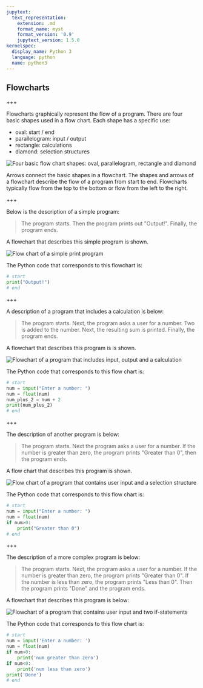 ```yaml
---
jupytext:
  text_representation:
    extension: .md
    format_name: myst
    format_version: '0.9'
    jupytext_version: 1.5.0
kernelspec:
  display_name: Python 3
  language: python
  name: python3
---
```


## Flowcharts

+++

Flowcharts graphically represent the flow of a program. There are four basic shapes used in a flow chart. Each shape has a specific use:

 * oval: start / end
 * parallelogram: input / output
 * rectangle: calculations
 * diamond: selection structures
 
![Four basic flow chart shapes: oval, parallelogram, rectangle and diamond](images/four_flow_chart_shapes.png)
 
 Arrows connect the basic shapes in a flowchart. The shapes and arrows of a flowchart describe the flow of a program from start to end. Flowcharts typically flow from the top to the bottom or flow from the left to the right.

+++

Below is the description of a simple program:

 > The program starts. Then the program prints out "Output!". Finally, the program ends.

A flowchart that describes this simple program is shown.

![Flow chart of a simple print program](images/flow_chart_simple_print_program.png)

The Python code that corresponds to this flowchart is:

```python
# start
print("Output!")
# end
```

+++

A description of a program that includes a calculation is below:

 > The program starts. Next, the program asks a user for a number. Two is added to the number. Next, the resulting sum is printed. Finally, the program ends.

A flowchart that describes this program is is shown.

![Flowchart of a program that includes input, output and a calculation](images/flow_chart_calculation_program.png)

The Python code that corresponds to this flow chart is:

```python
# start
num = input("Enter a number: ")
num = float(num)
num_plus_2 = num + 2
print(num_plus_2)
# end
```

+++

The description of another program is below:

 > The program starts. Next the program asks a user for a number. If the number is greater than zero, the program prints "Greater than 0", then the program ends.

A flow chart that describes this program is shown.

![Flow chart of a program that contains user input and a selection structure](images/flow_chart_simple_user_input_program.png)

The Python code that corresponds to this flow chart is:

```python
# start
num = input("Enter a number: ")
num = float(num)
if num>0:
    print("Greater than 0")
# end
```

+++

The description of a more complex program is below:

 > The program starts. Next, the program asks a user for a number. If the number is greater than zero, the program prints "Greater than 0". If the number is less than zero, the program prints "Less than 0". Then the program prints "Done" and the program ends.

A flowchart that describes this program is below:

![Flowchart of a program that contains user input and two if-statements](images/flow_chart_more_complex_user_input_program.png)

The Python code that corresponds to this flow chart is:

```python
# start
num = input('Enter a number: ')
num = float(num)
if num>0:
    print('num greater than zero')
if num<0:
    print('num less than zero')
print('Done')
# end
```

```{code-cell} ipython3

```
